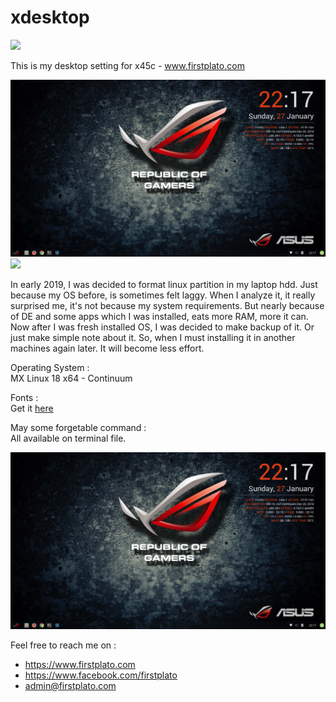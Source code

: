 # xdesktop
<img src="https://img.shields.io/github/license/ipang-dwi/xdesktop.svg" />

This is my desktop setting for x45c - www.firstplato.com

<img src="https://github.com/ipang-dwi/xdesktop/blob/master/img/mydesktop.jpg"/>
<img src="https://img.shields.io/badge/lab-firstplato.com-red.svg" />

In early 2019, I was decided to format linux partition in my laptop hdd. Just because my OS before, is sometimes felt laggy. When I analyze it, it really surprised me, it's not because my system requirements. But nearly because of DE and some apps which I was installed, eats more RAM, more it can. Now after I was fresh installed OS, I was decided to make backup of it. Or just make simple note about it. So, when I must installing it in another machines again later. It will become less effort.

Operating System :
<br>MX Linux 18 x64 - Continuum

Fonts :
<br>Get it <a href="https://github.com/ipang-dwi/xfonts">here</a>

May some forgetable command :
<br>All available on terminal file.

<img src="https://github.com/ipang-dwi/xdesktop/blob/master/img/mydesktop.jpg"/>

Feel free to reach me on :
- https://www.firstplato.com
- https://www.facebook.com/firstplato
- admin@firstplato.com
